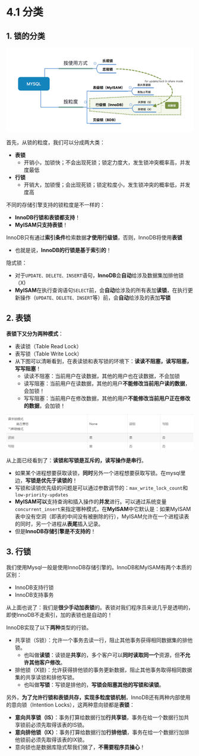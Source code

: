 # 4.1 分类

## 1. 锁的分类

![&#x6570;&#x636E;&#x5E93;&#x9501;](../../.gitbook/assets/image%20%28293%29.png)



首先，从锁的粒度，我们可以分成两大类：

* **表锁** 
  * 开销小，加锁快；不会出现死锁；锁定力度大，发生锁冲突概率高，并发度最低
* **行锁** 
  * 开销大，加锁慢；会出现死锁；锁定粒度小，发生锁冲突的概率低，并发度高

不同的存储引擎支持的锁粒度是不一样的：

* **InnoDB行锁和表锁都支持**！
* **MyISAM只支持表锁**！

InnoDB只有通过**索引条件**检索数据**才使用行级锁**，否则，InnoDB将使用**表锁**

* 也就是说，**InnoDB的行锁是基于索引的**！

隐式锁：

* 对于`UPDATE、DELETE、INSERT`语句，**InnoDB**会**自动**给涉及数据集加排他锁（X\)
* **MyISAM**在执行查询语句`SELECT`前，会**自动**给涉及的所有表加**读锁**，在执行更新操作（`UPDATE、DELETE、INSERT`等）前，会**自动**给涉及的表加**写锁**

## 2.  表锁

**表锁下又分为两种模式**：

* 表读锁（Table Read Lock）
* 表写锁（Table Write Lock）
* 从下图可以清晰看到，在表读锁和表写锁的环境下：**读读不阻塞，读写阻塞，写写阻塞**！  
  * 读读不阻塞：当前用户在读数据，其他的用户也在读数据，不会加锁
  * 读写阻塞：当前用户在读数据，其他的用户**不能修改当前用户读的数据**，会加锁！
  * 写写阻塞：当前用户在修改数据，其他的用户**不能修改当前用户正在修改的数据**，会加锁！

![](../../.gitbook/assets/image%20%28325%29.png)

从上面已经看到了：**读锁和写锁是互斥的，读写操作是串行**。

* 如果某个进程想要获取读锁，**同时**另外一个进程想要获取写锁。在mysql里边，**写锁是优先于读锁的**！
* 写锁和读锁优先级的问题是可以通过参数调节的：`max_write_lock_count`和`low-priority-updates`
* **MyISAM可以**支持查询和插入操作的**并发**进行。可以通过系统变量`concurrent_insert`来指定哪种模式，在**MyISAM**中它默认是：如果MyISAM表中没有空洞（即表的中间没有被删除的行），MyISAM允许在一个进程读表的同时，另一个进程从**表尾**插入记录。
* 但是**InnoDB存储引擎是不支持的**！

## 3. 行锁

我们使用Mysql一般是使用InnoDB存储引擎的。InnoDB和MyISAM有两个本质的区别：

* InnoDB支持行锁
* InnoDB支持事务

从上面也说了：我们是**很少手动加表锁**的。表锁对我们程序员来说几乎是透明的，即使InnoDB不走索引，加的表锁也是自动的！

InnoDB实现了以下**两种**类型的行锁。

* 共享锁（S锁）：允许一个事务去读一行，阻止其他事务获得相同数据集的排他锁。 
  * 也叫做**读锁**：读锁是**共享**的，多个客户可以**同时读取同一个**资源，但**不允许其他客户修改**。
* 排他锁（X锁\)：允许获得排他锁的事务更新数据，阻止其他事务取得相同数据集的共享读锁和排他写锁。 
  * 也叫做**写锁**：写锁是排他的，**写锁会阻塞其他的写锁和读锁**。

另外，**为了允许行锁和表锁共存，实现多粒度锁机制**，InnoDB还有两种内部使用的意向锁（Intention Locks），这两种意向锁都是**表锁**：

* **意向共享锁（IS）**：事务打算给数据行加**行共享锁**，事务在给一个数据行加共享锁前必须先取得该表的IS锁。
* **意向排他锁（IX）**：事务打算给数据行加**行排他锁**，事务在给一个数据行加排他锁前必须先取得该表的IX锁。
* 意向锁也是数据库隐式帮我们做了，**不需要程序员操心**！

